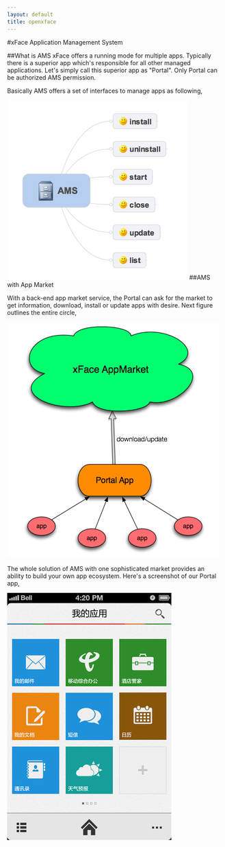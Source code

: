 ```yaml
---
layout: default
title: openxface
---
```

#xFace Application Management System

##What is AMS
xFace offers a running mode for multiple apps. Typically there is a superior app which's responsible for all other managed applications. Let's simply call this superior app as "Portal". Only Portal can be authorized AMS permission. 

Basically AMS offers a set of interfaces to manage apps as following,

![ams](img/ams.png "ams outline")
##AMS with App Market

With a back-end app market service, the Portal can ask for the market to get information, download, install or update apps with desire. Next figure outlines the entire circle, 

![ams with market](img/ams_with_market.png "market")

The whole solution of AMS with one sophisticated market provides an ability to build your own app ecosystem. Here's a screenshot of our Portal app,

![portal demo](img/portal_demo.png "portal demo")